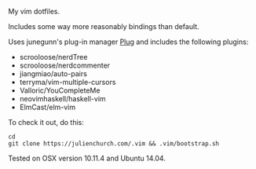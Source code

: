 My vim dotfiles.

Includes some way more reasonably bindings than default.

Uses junegunn's plug-in manager [Plug](https://github.com/junegunn/vim-plug) and includes the following plugins:

* scrooloose/nerdTree
* scrooloose/nerdcommenter
* jiangmiao/auto-pairs
* terryma/vim-multiple-cursors
* Valloric/YouCompleteMe
* neovimhaskell/haskell-vim
* ElmCast/elm-vim

To check it out, do this:

```
cd
git clone https://julienchurch.com/.vim && .vim/bootstrap.sh
```

Tested on OSX version 10.11.4 and Ubuntu 14.04.

